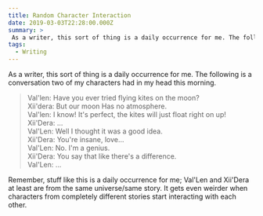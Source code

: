 ```yaml
---
title: Random Character Interaction
date: 2019-03-03T22:28:00.000Z
summary: >
 As a writer, this sort of thing is a daily occurrence for me. The following is a conversation two of my characters had in my head this morning
tags:
  - Writing
---
```


As a writer, this sort of thing is a daily occurrence for me. The following is a conversation two of my characters had in my head this morning. 

<blockquote>

Val'len: Have you ever tried flying kites on the moon? \
Xii'dera: But our moon Has no atmosphere.  \
Val'len: I know! It's perfect, the kites will just float right on up! \
Xii'Dera: ...  \
Val'Len: Well I thought it was a good idea. \
Xii'Dera: You're insane, love... \
Val'Len: No. I'm a genius. \
Xii'Dera: You say that like there's a difference. \
Val'Len: ...

</blockquote>

Remember, stuff like this is a daily occurrence for me; Val'Len and Xii'Dera at least are from the same universe/same story. It gets even weirder when characters from completely different stories start interacting with each other. 